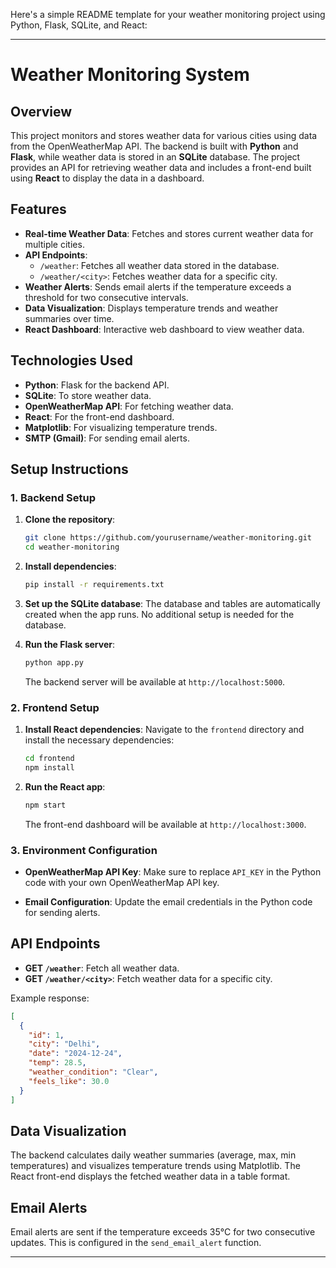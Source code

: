 Here's a simple README template for your weather monitoring project using Python, Flask, SQLite, and React:

---

# Weather Monitoring System

## Overview

This project monitors and stores weather data for various cities using data from the OpenWeatherMap API. The backend is built with **Python** and **Flask**, while weather data is stored in an **SQLite** database. The project provides an API for retrieving weather data and includes a front-end built using **React** to display the data in a dashboard.

## Features

- **Real-time Weather Data**: Fetches and stores current weather data for multiple cities.
- **API Endpoints**: 
  - `/weather`: Fetches all weather data stored in the database.
  - `/weather/<city>`: Fetches weather data for a specific city.
- **Weather Alerts**: Sends email alerts if the temperature exceeds a threshold for two consecutive intervals.
- **Data Visualization**: Displays temperature trends and weather summaries over time.
- **React Dashboard**: Interactive web dashboard to view weather data.

## Technologies Used

- **Python**: Flask for the backend API.
- **SQLite**: To store weather data.
- **OpenWeatherMap API**: For fetching weather data.
- **React**: For the front-end dashboard.
- **Matplotlib**: For visualizing temperature trends.
- **SMTP (Gmail)**: For sending email alerts.

## Setup Instructions

### 1. Backend Setup

1. **Clone the repository**:
   ```bash
   git clone https://github.com/yourusername/weather-monitoring.git
   cd weather-monitoring
   ```

2. **Install dependencies**:
   ```bash
   pip install -r requirements.txt
   ```

3. **Set up the SQLite database**:
   The database and tables are automatically created when the app runs. No additional setup is needed for the database.

4. **Run the Flask server**:
   ```bash
   python app.py
   ```

   The backend server will be available at `http://localhost:5000`.

### 2. Frontend Setup

1. **Install React dependencies**:
   Navigate to the `frontend` directory and install the necessary dependencies:
   ```bash
   cd frontend
   npm install
   ```

2. **Run the React app**:
   ```bash
   npm start
   ```

   The front-end dashboard will be available at `http://localhost:3000`.

### 3. Environment Configuration

- **OpenWeatherMap API Key**: Make sure to replace `API_KEY` in the Python code with your own OpenWeatherMap API key.

- **Email Configuration**: Update the email credentials in the Python code for sending alerts.

## API Endpoints

- **GET `/weather`**: Fetch all weather data.
- **GET `/weather/<city>`**: Fetch weather data for a specific city.

Example response:
```json
[
  {
    "id": 1,
    "city": "Delhi",
    "date": "2024-12-24",
    "temp": 28.5,
    "weather_condition": "Clear",
    "feels_like": 30.0
  }
]
```

## Data Visualization

The backend calculates daily weather summaries (average, max, min temperatures) and visualizes temperature trends using Matplotlib. The React front-end displays the fetched weather data in a table format.

## Email Alerts

Email alerts are sent if the temperature exceeds 35°C for two consecutive updates. This is configured in the `send_email_alert` function.


---
